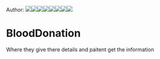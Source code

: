 Author:
[![](https://sourcerer.io/fame/lmas3009/lmas3009/BloodDonation/images/0)](https://sourcerer.io/fame/lmas3009/lmas3009/BloodDonation/links/0)[![](https://sourcerer.io/fame/lmas3009/lmas3009/BloodDonation/images/1)](https://sourcerer.io/fame/lmas3009/lmas3009/BloodDonation/links/1)[![](https://sourcerer.io/fame/lmas3009/lmas3009/BloodDonation/images/2)](https://sourcerer.io/fame/lmas3009/lmas3009/BloodDonation/links/2)[![](https://sourcerer.io/fame/lmas3009/lmas3009/BloodDonation/images/3)](https://sourcerer.io/fame/lmas3009/lmas3009/BloodDonation/links/3)[![](https://sourcerer.io/fame/lmas3009/lmas3009/BloodDonation/images/4)](https://sourcerer.io/fame/lmas3009/lmas3009/BloodDonation/links/4)[![](https://sourcerer.io/fame/lmas3009/lmas3009/BloodDonation/images/5)](https://sourcerer.io/fame/lmas3009/lmas3009/BloodDonation/links/5)[![](https://sourcerer.io/fame/lmas3009/lmas3009/BloodDonation/images/6)](https://sourcerer.io/fame/lmas3009/lmas3009/BloodDonation/links/6)[![](https://sourcerer.io/fame/lmas3009/lmas3009/BloodDonation/images/7)](https://sourcerer.io/fame/lmas3009/lmas3009/BloodDonation/links/7)

# BloodDonation

Where they give there details and paitent get the information
